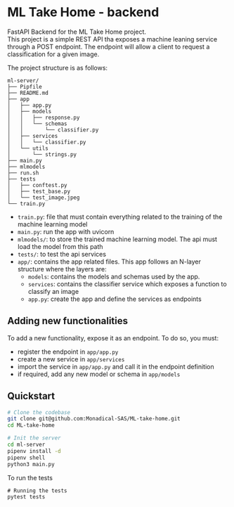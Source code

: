 # ML Take Home - backend

FastAPI Backend for the ML Take Home project.  
This project is a simple REST API tha exposes a machine leaning service through a POST endpoint.
The endpoint will allow a client to request a classification for a given image.

The project structure is as follows:

```
ml-server/
├── Pipfile
├── README.md
├── app
│   ├── app.py
│   ├── models
│   │   ├── response.py
│   │   └── schemas
│   │       └── classifier.py
│   ├── services
│   │   └── classifier.py
│   └── utils
│       └── strings.py
├── main.py
├── mlmodels
├── run.sh
├── tests
│   ├── conftest.py
│   ├── test_base.py
│   └── test_image.jpeg
└── train.py
```

- `train.py`: file that must contain everything related to the training of the machine learning model
- `main.py`: run the app with uvicorn
- `mlmodels/`: to store the trained machine learning model. The api must load the model from this path
- `tests/`: to test the api services
- `app/`: contains the app related files. This app follows an N-layer structure where the layers are:
    - `models`: contains the models and schemas used by the app.
    - `services`: contains the classifier service which exposes a function to classify an image
    - `app.py`: create the app and define the services as endpoints

## Adding new functionalities

To add a new functionality, expose it as an endpoint. To do so, you must:  
* register the endpoint in `app/app.py`
* create a new service in `app/services`
* import the service in `app/app.py` and call it in the endpoint definition
* if required, add any new model or schema in `app/models`

## Quickstart

```bash
# Clone the codebase
git clone git@github.com:Monadical-SAS/ML-take-home.git
cd ML-take-home

# Init the server
cd ml-server 
pipenv install -d
pipenv shell
python3 main.py 
```

To run the tests
```shell
# Running the tests
pytest tests
```



